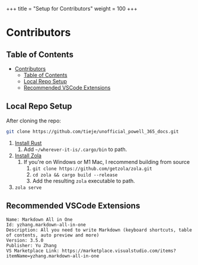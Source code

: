 +++
title = "Setup for Contributors"
weight = 100
+++

# Contributors

## Table of Contents
- [Contributors](#contributors)
  - [Table of Contents](#table-of-contents)
  - [Local Repo Setup](#local-repo-setup)
  - [Recommended VSCode Extensions](#recommended-vscode-extensions)

## Local Repo Setup

After cloning the repo:
```bash
git clone https://github.com/tieje/unofficial_powell_365_docs.git
```

1. [Install Rust](https://www.rust-lang.org/tools/install)
   1. Add `~/wherever-it-is/.cargo/bin` to path.
2. [Install Zola](https://www.getzola.org/documentation/getting-started/installation)
   1. If you're on Windows or M1 Mac, I recommend building from source
      1. `git clone https://github.com/getzola/zola.git`
      2. `cd zola && cargo build --release`
      3. Add the resulting `zola` executable to path.
3. `zola serve`

## Recommended VSCode Extensions

```
Name: Markdown All in One
Id: yzhang.markdown-all-in-one
Description: All you need to write Markdown (keyboard shortcuts, table of contents, auto preview and more)
Version: 3.5.0
Publisher: Yu Zhang
VS Marketplace Link: https://marketplace.visualstudio.com/items?itemName=yzhang.markdown-all-in-one
```
